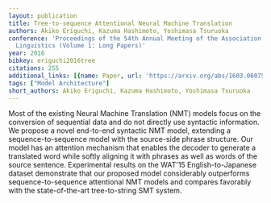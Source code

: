 ```yaml
---
layout: publication
title: Tree-to-sequence Attentional Neural Machine Translation
authors: Akiko Eriguchi, Kazuma Hashimoto, Yoshimasa Tsuruoka
conference: 'Proceedings of the 54th Annual Meeting of the Association for Computational
  Linguistics (Volume 1: Long Papers)'
year: 2016
bibkey: eriguchi2016tree
citations: 255
additional_links: [{name: Paper, url: 'https://arxiv.org/abs/1603.06075'}]
tags: ["Model Architecture"]
short_authors: Akiko Eriguchi, Kazuma Hashimoto, Yoshimasa Tsuruoka
---
```

Most of the existing Neural Machine Translation (NMT) models focus on the
conversion of sequential data and do not directly use syntactic information. We
propose a novel end-to-end syntactic NMT model, extending a
sequence-to-sequence model with the source-side phrase structure. Our model has
an attention mechanism that enables the decoder to generate a translated word
while softly aligning it with phrases as well as words of the source sentence.
Experimental results on the WAT'15 English-to-Japanese dataset demonstrate that
our proposed model considerably outperforms sequence-to-sequence attentional
NMT models and compares favorably with the state-of-the-art tree-to-string SMT
system.